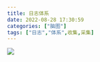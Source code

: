 ```yaml
---
title: 日志体系
date: 2022-08-28 17:30:59
categories: ["脑图"]
tags: ["日志","体系",收集,采集]
---
```

![](/images/日志体系.png)
